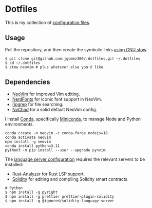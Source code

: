 # Dotfiles

This is my collection of [configuration files](http://dotfiles.github.io/).

## Usage

Pull the repository, and then create the symbolic links [using GNU
stow](https://alexpearce.me/2016/02/managing-dotfiles-with-stow/).

```shell
$ git clone git@github.com:jgomez360/.dotfiles.git ~/.dotfiles
$ cd ~/.dotfiles
$ stow neovim # plus whatever else you'd like
```

## Dependencies

* [NeoVim][neovim] for improved Vim editing.
* [NerdFonts][nerdfonts] for iconic font support in NeoVim.
* [ripgrep][ripgrep] for file searching.
* [NvChad][nvchad] for a solid default NeoVim config.

I install [Conda][conda], specifically [Miniconda][miniconda], to manage
Node and Python environments. 

```shell
conda create -n neovim -c conda-forge nodejs=18
conda activate neovim
npm install -g neovim
conda install python=3.11
python3 -m pip install --user --upgrade pynvim
```

The [language server configuration][lsp] requires the relevant servers to be
installed:

* [Rust-Analyzer][rust-analyzer] for Rust LSP support.
* [Solidity][solidity] for editing and compiling Solidity smart contracts.

```shell
# Python
$ npm install -g pyright
$ npm install -g prettier prettier-plugin-solidity
$ npm install -g @ignored/solidity-language-server
```

[neovim]: https://neovim.io/
[conda]: https://conda.io/
[miniconda]: https://docs.conda.io/en/latest/miniconda.html
[nerdfonts]: https://www.nerdfonts.com/
[nvchad]: https://nvchad.com/docs/quickstart/install
[ripgrep]: https://github.com/BurntSushi/ripgrep
[lsp]: https://github.com/neovim/nvim-lspconfig
[solidity]: https://docs.soliditylang.org/en/v0.8.20/installing-solidity.html
[rust-analyzer]: https://rust-analyzer.github.io/
